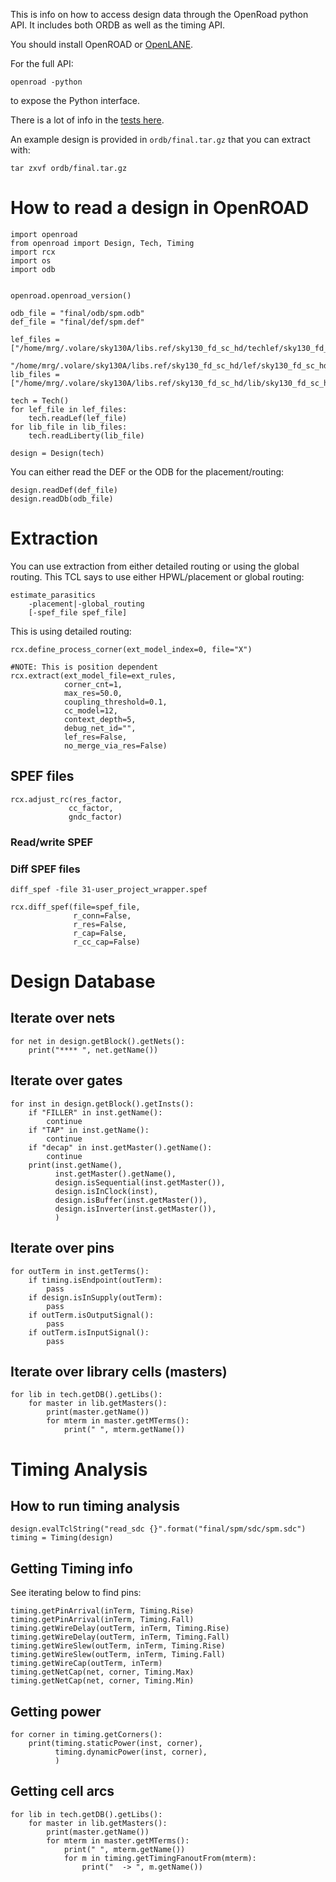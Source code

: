 This is info on how to access design data through the OpenRoad python API. It includes both ORDB as well as the timing API.

You should install OpenROAD or [OpenLANE](installation.md).

For the full API:
```
openroad -python
```
to expose the Python interface.


There is a lot of info in the [tests here](https://github.com/The-OpenROAD-Project/OpenDB/tree/master/tests/python).

An example design is provided in `ordb/final.tar.gz` that you can extract with:
```
tar zxvf ordb/final.tar.gz
```


# How to read a design in OpenROAD
```
import openroad
from openroad import Design, Tech, Timing
import rcx
import os
import odb


openroad.openroad_version()

odb_file = "final/odb/spm.odb"
def_file = "final/def/spm.def"

lef_files = ["/home/mrg/.volare/sky130A/libs.ref/sky130_fd_sc_hd/techlef/sky130_fd_sc_hd__nom.tlef",
             "/home/mrg/.volare/sky130A/libs.ref/sky130_fd_sc_hd/lef/sky130_fd_sc_hd.lef"]
lib_files = ["/home/mrg/.volare/sky130A/libs.ref/sky130_fd_sc_hd/lib/sky130_fd_sc_hd__tt_025C_1v80.lib"]

tech = Tech()
for lef_file in lef_files:
    tech.readLef(lef_file)
for lib_file in lib_files:
    tech.readLiberty(lib_file)

design = Design(tech)
```

You can either read the DEF or the ODB for the placement/routing:
```
design.readDef(def_file)
design.readDb(odb_file)
```

# Extraction
You can use extraction from either detailed routing or using the global routing. 
This TCL says to use either HPWL/placement or global routing:
```
estimate_parasitics
    -placement|-global_routing
    [-spef_file spef_file]
```

This is using detailed routing:
```
rcx.define_process_corner(ext_model_index=0, file="X")

#NOTE: This is position dependent
rcx.extract(ext_model_file=ext_rules,
            corner_cnt=1,
            max_res=50.0,
            coupling_threshold=0.1,
            cc_model=12,                
            context_depth=5,
            debug_net_id="",
            lef_res=False,
            no_merge_via_res=False)
```

## SPEF files

```
rcx.adjust_rc(res_factor,
             cc_factor,
             gndc_factor)
```

### Read/write SPEF

### Diff SPEF files
```
diff_spef -file 31-user_project_wrapper.spef
```
```
rcx.diff_spef(file=spef_file,
              r_conn=False,
              r_res=False,
              r_cap=False,
              r_cc_cap=False)
```


# Design Database

## Iterate over nets
```
for net in design.getBlock().getNets():
    print("**** ", net.getName())
```
## Iterate over gates
```
for inst in design.getBlock().getInsts():
    if "FILLER" in inst.getName():
        continue
    if "TAP" in inst.getName():
        continue
    if "decap" in inst.getMaster().getName():
        continue
    print(inst.getName(), 
          inst.getMaster().getName(),
          design.isSequential(inst.getMaster()), 
          design.isInClock(inst),
          design.isBuffer(inst.getMaster()),
          design.isInverter(inst.getMaster()),
          )
```
## Iterate over pins
```
for outTerm in inst.getTerms():
    if timing.isEndpoint(outTerm):
        pass
    if design.isInSupply(outTerm):
        pass
    if outTerm.isOutputSignal():
        pass
    if outTerm.isInputSignal():
        pass

```
## Iterate over library cells (masters)
```
for lib in tech.getDB().getLibs():
    for master in lib.getMasters():
        print(master.getName())
        for mterm in master.getMTerms():
            print(" ", mterm.getName())
```

# Timing Analysis

## How to run timing analysis
```
design.evalTclString("read_sdc {}".format("final/spm/sdc/spm.sdc")
timing = Timing(design)
```
## Getting Timing info
See iterating below to find pins:
```
timing.getPinArrival(inTerm, Timing.Rise)
timing.getPinArrival(inTerm, Timing.Fall)
timing.getWireDelay(outTerm, inTerm, Timing.Rise)
timing.getWireDelay(outTerm, inTerm, Timing.Fall)
timing.getWireSlew(outTerm, inTerm, Timing.Rise)
timing.getWireSlew(outTerm, inTerm, Timing.Fall)
timing.getWireCap(outTerm, inTerm)
timing.getNetCap(net, corner, Timing.Max)
timing.getNetCap(net, corner, Timing.Min)
```

## Getting power
```
for corner in timing.getCorners():
    print(timing.staticPower(inst, corner),
          timing.dynamicPower(inst, corner),
          )
```

## Getting cell arcs
```
for lib in tech.getDB().getLibs():
    for master in lib.getMasters():
        print(master.getName())
        for mterm in master.getMTerms():
            print(" ", mterm.getName())
            for m in timing.getTimingFanoutFrom(mterm):
                print("  -> ", m.getName())

```
